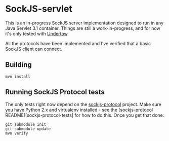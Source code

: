 # SockJS-servlet

This is an in-progress SockJS server implementation designed to run in
any Java Servlet 3.1 container. Things are still a work-in-progress,
and for now it's only tested with [Undertow][].

All the protocols have been implemented and I've verified that a basic
SockJS client can connect.

## Building

    mvn install

## Running SockJS Protocol tests

The only tests right now depend on the [sockjs-protocol][]
project. Make sure you have Python 2.x and virtualenv installed - see
the [sockjs-protocol README][sockjs-protocol-tests] for how to do
this. Once you get that done:

    git submodule init
    git submodule update
    mvn verify


[undertow]: http://undertow.io/
[sockjs-protocol]: https://github.com/sockjs/sockjs-protocol
[sockjspprotocol-tests]: https://github.com/sockjs/sockjs-protocol#running-tests
[sockjs-client]: https://github.com/sockjs/sockjs-client

